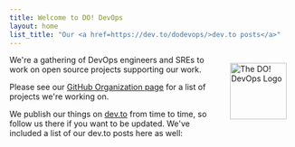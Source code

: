 ```yaml
---
title: Welcome to DO! DevOps
layout: home
list_title: "Our <a href=https://dev.to/dodevops/>dev.to posts</a>"
---
```


<img align="right" width="100" height="100" src="/assets/img/logo.png" style="padding:1em" alt="The DO! DevOps Logo">

We're a gathering of DevOps engineers and SREs to work on open source projects supporting our work.

Please see our [GitHub Organization page](https://github.com/dodevops) for a list of projects we're working on.

We publish our things on [dev.to](https://dev.to/dodevops) from time to time, so follow us there if you want to be updated. We've included a list of our dev.to posts here as well:
